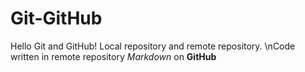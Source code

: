 # Git-GitHub
Hello Git and GitHub!
Local repository and remote repository.
\nCode written in remote repository
*Markdown* on **GitHub** 
